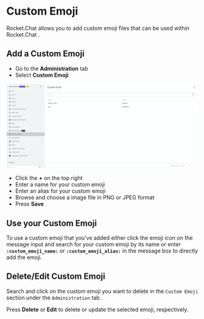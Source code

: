# Custom Emoji

Rocket.Chat allows you to add custom emoji files that can be used within Rocket.Chat .

## Add a Custom Emoji

* Go to the **Administration** tab
* Select **Custom Emoji**

![](<../../../.gitbook/assets/image (393).png>)

* Click the **+** on the top right
* Enter a name for your custom emoji
* Enter an alias for your custom emoji
* Browse and choose a image file in PNG or JPEG format
* Press **Save**

## Use your Custom Emoji

To use a custom emoji that you've added either click the emoji icon on the message input and search for your custom emoji by its name or enter **`:custom_emoji_name:`** or **`:custom_emoji_alias:`** in the message box to directly add the emoji.

## Delete/Edit Custom Emoji

Search and click on the custom emoji you want to delete in the `Custom Emoji` section under the `Administration` tab.

Press **Delete** or **Edit** to delete or update the selected emoji, respectively.
